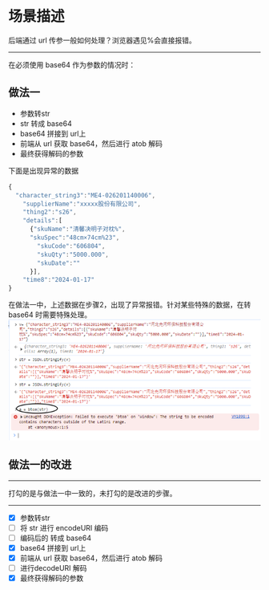 # 场景描述
后端通过 url 传参一般如何处理？浏览器遇见%会直接报错。


---------------------------------------
在必须使用 base64 作为参数的情况时：

## 做法一
- 参数转str
- str 转成 base64
- base64 拼接到 url上
- 前端从 url 获取 base64，然后进行 atob 解码
- 最终获得解码的参数

下面是出现异常的数据
```javascript
{
  "character_string3":"ME4-026201140006",
    "supplierName":"xxxxx股份有限公司",
    "thing2":"s26",
    "details":[
      {"skuName":"清馨决明子对枕%",
      "skuSpec":"48cm×74cm%23",
        "skuCode":"606804",
        "skuQty":"5000.000",
        "skuDate":""
      }],
    "time8":"2024-01-17"
}
```
在做法一中，上述数据在步骤2，出现了异常报错。针对某些特殊的数据，在转 base64 时需要特殊处理。
![img.png](assets/img.png)

## 做法一的改进


---------------------------------------------
打勾的是与做法一中一致的，未打勾的是改进的步骤。

---------------------------------------------

- [x] 参数转str 
- [ ] 将 str 进行 encodeURI 编码
- [ ] 编码后的 转成 base64
- [x] base64 拼接到 url上
- [x] 前端从 url 获取 base64，然后进行 atob 解码
- [ ] 进行decodeURI 解码
- [x] 最终获得解码的参数

